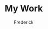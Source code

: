 ---
layout: categories_work
title: My Work
permalink: /mywork/
author: Frederick
author_profile: ture
classes: wide
---